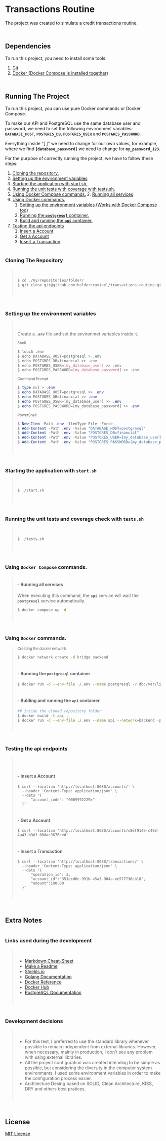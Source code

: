 
# </br>Transactions Routine</br>

The project was created to simulate a credit transactions routine.

## </br>Dependencies

To run this project, you need to install some tools:

1. [Git](https://git-scm.com/downloads)
2. [Docker (Docker Compose is installed together)](https://docs.docker.com/get-started/get-docker/)

## </br>Running The Project

To run this project, you can use pure Docker commands or Docker Compose.

To make our API and PostgreSQL use the same database user and password, we need to set the following environment variables: **`DATABASE_HOST`**, **`POSTGRES_DB`**, **`POSTGRES_USER`** and **`POSTGRES_PASSWORD`**.

Everything inside "[ ]" we need to change for our own values, for example, where we find **`[database_password]`** we need to change for **`my_password_123`**.

For the purpose of correctly running the project, we have to follow these steps:

1. [Cloning the repository.](#clonning-repository)
2. [Setting up the environment variables](#envs)
3. [Starting the application with start.sh.](#startsh)
4. [Running the unit tests with coverage with tests.sh.](#testssh)
5. [Using Docker Compose commands.](#docker-compose)
    2. [Running all services](#services)
6. [Using Docker commands.](#docker)
    1. [Setting up the environment variables (Works with Docker Compose too)](#env-docker)
    2. [Running the **`postgresql`** container.](#postgresql-container)
    3. [Build and running the **`api`** container.](#api-container)
7. [Testing the api endpoints](#endpoints)
    1. [Insert a Account](#insert-account)
    2. [Get a Account](#get-account)
    3. [Insert a Transaction](#insert-transaction)


<h3 id="clonning-repository"></br>Cloning The Repository</h3>

> </br>
> 
> ```bash
> $ cd ./my/repositories/folder/
> $ git clone git@github.com:heldercruvinel/transactions-routine.git && cd ./transactions-routine
> ```
>
> </br>

<h3 id="envs"></br>Setting up the environment variables</h4>

> </br>
>
> Create a **`.env`** file and set the environmet variables inside it.
> 
> <sub>Shell</sub>
> ```bash
> $ touch .env
> $ echo DATABASE_HOST=postgresql > .env
> $ echo POSTGRES_DB=financial >> .env
> $ echo POSTGRES_USER=[my_database_user] >> .env
> $ echo POSTGRES_PASSWORD=[my_database_password] >> .env 
>
> ```
> <sub>Command Prompt</sub>
> ```powershell
> $ type nul > .env
> $ echo DATABASE_HOST=postgresql >> .env
> $ echo POSTGRES_DB=financial >> .env
> $ echo POSTGRES_USER=[my_database_user] >> .env
> $ echo POSTGRES_PASSWORD=[my_database_password] >> .env
> ```
> <sub>PowerShell</sub>
> ```powershell
> $ New-Item -Path .env -ItemType File -Force
> $ Add-Content -Path .env -Value "DATABASE_HOST=postgresql"
> $ Add-Content -Path .env -Value "POSTGRES_DB=financial"
> $ Add-Content -Path .env -Value "POSTGRES_USER=[my_database_user]"
> $ Add-Content -Path .env -Value "POSTGRES_PASSWORD=[my_database_password]"
> ```
>
> </br>

<h3 id="startsh"></br>Starting the application with <bold><code>start.sh</code></bold></h3>

> </br>
> 
> ```bash
> $ ./start.sh
> ```
>
> </br>

<h3 id="testssh"></br>Running the unit tests and coverage check with <bold><code>tests.sh</code></bold></h3>

> </br>
> 
> ```bash
> $ ./tests.sh
> ```
>
> </br>

<h3 id="docker-compose"></br>Using <bold><code>Docker Compose</code></bold> commands.</h3>

>
> <h4 id="services"></br>- Running all services</h4>
>
> When executing this command, the **`api`** service will wait the **`postgresql`** service automatically.
> 
> ```bash
> $ docker compose up -d
> ```
> 
> </br>

<h3 id="docker"></br>Using <bold><code>Docker</code></bold> commands.</h3>

>
> <sub>Creating the docker network</sub>
> ```bash
> $ docker network create -d bridge backend
> ```
>
> <h4 id="postgresql-container"></br>- Running the <bold><code>postgresql</code></bold> container</h4>
> 
> ```bash
> $ docker run -d --env-file ./.env --name postgresql -v db:/var/lib/postgresql/data --network=backend -p 5432:5432 postgres:18.0-alpine3.22
> ```
>
> <h4 id="api-container"></br>- Bulding and running the <bold><code>api</code></bold> container</h4>
>
> ```bash
> ## Inside the cloned repository folder
> $ docker build -t api .
> $ docker run -d --env-file ./.env --name api --network=backend -p 8080:8080 -it api api
> ```
>
> </br>


<h3 id="endpoints"></br>Testing the api endpoints</h3>

> </br>
>
> <h4 id="insert-account"></br>- Insert a Account</h4>
> 
> ```curl
> $ curl --location 'http://localhost:8080/accounts/' \
>   --header 'Content-Type: application/json' \
>   --data '{
>   	"account_code": "0009992229x"
>   }'
> ```
>
>
> <h4 id="get-account"></br>- Get a Account</h4>
> 
> ```curl
> $ curl --location 'http://localhost:8080/accounts/c8ef914e-c492-4a43-b3d3-00dac9676ced'
> ```
>
>
> <h4 id="insert-transaction"></br>- Insert a Transaction</h4>
> 
> ```curl
> $ curl --location 'http://localhost:8080/transactions/' \
>   --header 'Content-Type: application/json' \
>   --data '{
>   	"operation_id": 3,
>       "account_id":"351ecd0e-991b-45a3-984a-ee577736cb18",
>       "amount":100.00
>   }'
> ```
>
> </br>

## </br>Extra Notes

### </br>Links used during the development

> </br>
>
> - [Markdown Cheat-Sheet](https://www.markdownguide.org/cheat-sheet/)
> - [Make a Readme](https://www.makeareadme.com/)
> - [Shields.io](https://shields.io/)
> - [Golang Documentation](https://go.dev/doc/)
> - [Docker Reference](https://docs.docker.com/reference/)
> - [Docker Hub](https://hub.docker.com)
> - [PostgreSQL Documentation](https://www.postgresql.org/docs/)
>
> </br>


### </br>Development decisions

> </br>
>
> - For this test, I preferred to use the standard library whenever possible to remain independent from external libraries. However, when necessary, mainly in production, I don't see any problem with using external libraries.
> - All the project configuration was created intending to be simple as possible, but considering the diversity in the computer system environments, I used some environment variables in order to make the configuration process easier.
> - Architecture Desing based on SOLID, Clean Architecture, KISS, DRY and others best pratices.
>
> </br>

## </br>License

[MIT License](https://choosealicense.com/licenses/mit/)


